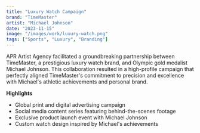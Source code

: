 ```yaml
---
title: "Luxury Watch Campaign"
brand: "TimeMaster"
artist: "Michael Johnson"
date: "2023-11-15"
image: "/images/work/luxury-watch.png"
tags: ["Sports", "Luxury", "Branding"]
---
```


APR Artist Agency facilitated a groundbreaking partnership between TimeMaster, a prestigious luxury watch brand, and Olympic gold medalist Michael Johnson. This collaboration resulted in a high-profile campaign that perfectly aligned TimeMaster's commitment to precision and excellence with Michael's athletic achievements and personal brand.

**Highlights**
- Global print and digital advertising campaign
- Social media content series featuring behind-the-scenes footage
- Exclusive product launch event with Michael Johnson
- Custom watch design inspired by Michael's achievements
